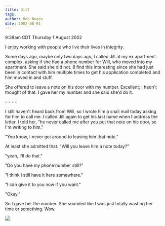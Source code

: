 ```yaml
---
title: Jill
tags: 
author: Rob Nugen
date: 2002-08-01
---
```


<p class=date>9:38am CDT Thursday 1 August 2002</p>

<p>I enjoy working with people who live their lives in integrity.</p>

<p>Some days ago, maybe only two days ago, I called Jill at my ex
apartment complex, asking if she had a phone number for Will, who
moved into my apartment.  She said she did not.  (I find this
interesting since she had just been in contact with him multiple times
to get his application completed and him moved in and stuff.</p>

<p>She offered to leave a note on his door with my number.  Excellent;
I hadn't thought of that.  I gave her my number and she said she'd do
it.</p>

<p>- - - -</p>

<p>I still haven't heard back from Will, so I wrote him a snail mail
today asking for him to call me.  I called Jill again to get his last
name when I address the letter.  I told her, "he never called me after
you put that note on his door, so I'm writing to him."</p>

<p>"You know, I never got around to leaving him that note."</p>

<p>At least she admitted that.  "Will you leave him a note today?"</p>

<p>"yeah, I'll do that."</p>

<p>"Do you have my phone number still?"</p>

<p>"I think I still have it here somewhere."</p>

<p>"I can give it to you now if you want."</p>

<p>"Okay."</p>

<p>So I gave her the number.  She sounded like I was just totally
wasting her time or something.  Wow.</p>

<p><img src="/images/rob/wL-ROB.gif"/></p>
